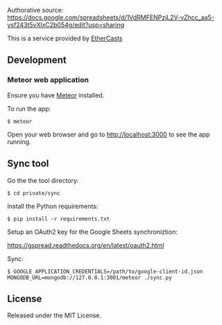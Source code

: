 
Authorative source: https://docs.google.com/spreadsheets/d/1VdRMFENPzjL2V-vZhcc_aa5-ysf243t5vXlxC2b054g/edit?usp=sharing

This is a service provided by [EtherCasts](http://ethercasts.com)

## Development

### Meteor web application

Ensure you have [Meteor](https://www.meteor.com/install) installed.

To run the app:

    $ meteor

Open your web browser and go to [http://localhost:3000](http://localhost:3000) to see the app running.

## Sync tool

Go the the tool directory:

    $ cd private/sync

Install the Python requirements:

    $ pip install -r requirements.txt

Setup an OAuth2 key for the Google Sheets synchroniztion:

https://gspread.readthedocs.org/en/latest/oauth2.html

Sync:

    $ GOOGLE_APPLICATION_CREDENTIALS=/path/to/google-client-id.json MONGODB_URL=mongodb://127.0.0.1:3001/meteor ./sync.py

## License

Released under the MIT License.
